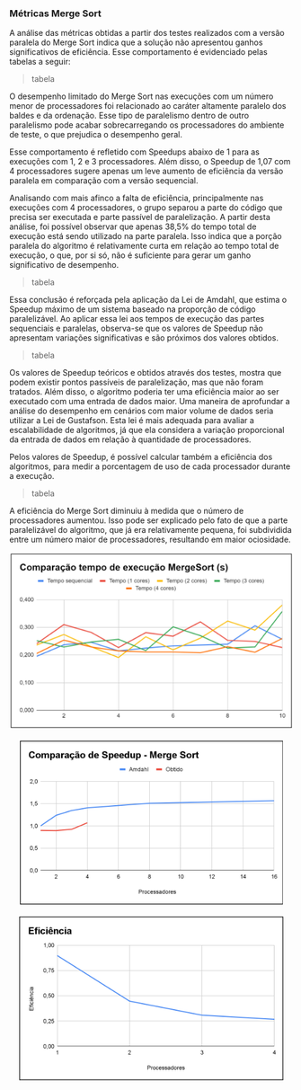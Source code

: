 ### Métricas Merge Sort

A análise das métricas obtidas a partir dos testes realizados com a versão paralela do Merge Sort indica que a solução não apresentou ganhos significativos de eficiência. Esse comportamento é evidenciado pelas tabelas a seguir:

> tabela

O desempenho limitado do Merge Sort nas execuções com um número menor de processadores foi relacionado ao caráter altamente paralelo dos baldes e da ordenação. Esse tipo de paralelismo dentro de outro paralelismo pode acabar sobrecarregando os processadores do ambiente de teste, o que prejudica o desempenho geral.

Esse comportamento é refletido com Speedups abaixo de 1 para as execuções com 1, 2 e 3 processadores. Além disso, o Speedup de 1,07 com 4 processadores sugere apenas um leve aumento de eficiência da versão paralela em comparação com a versão sequencial. 

Analisando com mais afinco a falta de eficiência, principalmente nas execuções com 4 processadores, o grupo separou a parte do código que precisa ser executada e parte passível de paralelização. A partir desta análise, foi possível observar que apenas 38,5% do tempo total de execução está sendo utilizado na parte paralela. Isso indica que a porção paralela do algoritmo é relativamente curta em relação ao tempo total de execução, o que, por si só, não é suficiente para gerar um ganho significativo de desempenho.

> tabela

Essa conclusão é reforçada pela aplicação da Lei de Amdahl, que estima o Speedup máximo de um sistema baseado na proporção de código paralelizável. Ao aplicar essa lei aos tempos de execução das partes sequenciais e paralelas, observa-se que os valores de Speedup não apresentam variações significativas e são próximos dos valores obtidos. 

> tabela

Os valores de Speedup teóricos e obtidos através dos testes, mostra que podem existir pontos passíveis de paralelização, mas que não foram tratados. Além disso, o algoritmo poderia ter uma eficiência maior ao ser executado com uma entrada de dados maior. Uma maneira de aprofundar a análise do desempenho em cenários com maior volume de dados seria utilizar a Lei de Gustafson. Esta lei é mais adequada para avaliar a escalabilidade de algoritmos, já que ela considera a variação proporcional da entrada de dados em relação à quantidade de processadores.

Pelos valores de Speedup, é possível calcular também a eficiência dos algoritmos, para medir a porcentagem de uso de cada processador durante a execução.

> tabela

A eficiência do Merge Sort diminuiu à medida que o número de processadores aumentou. Isso pode ser explicado pelo fato de que a parte paralelizável do algoritmo, que já era relativamente pequena, foi subdividida entre um número maior de processadores, resultando em maior ociosidade.

<div align="center">
   
   ![Gráfico do tempo de execução do Merge Sort](https://github.com/jcampolim/bucket-sort/blob/main/assets/tempo-execucao/mergesort.png)

</div>

<div align="center">
   
   ![Gráfico do cálculo de Speedup do Merge Sort](https://github.com/jcampolim/bucket-sort/blob/main/assets/speedup/mergesort.png)

</div>

<div align="center">
   
   ![Gráfico do tcálculo de eficiência do Merge Sort](https://github.com/jcampolim/bucket-sort/blob/main/assets/eficiencia/mergesort.png)

</div>
